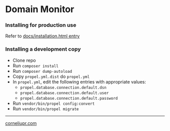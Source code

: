 # Domain Monitor

### Installing for production use

Refer to [docs/installation.html entry](docs/installation.html)

### Installing a development copy

- Clone repo
- Run `composer install`
- Run `composer dump-autoload`
- Copy `propel.yml.dist` do `propel.yml`
- In `propel.yml`, edit the following entries with appropriate values:
    - `propel.database.connection.default.dsn`
    - `propel.database.connection.default.user`
    - `propel.database.connection.default.password`
- Run `vendor/bin/propel config:convert`
- Run `vendor/bin/propel migrate`

---

[corneliupr.com](https://corneliupr.com)
